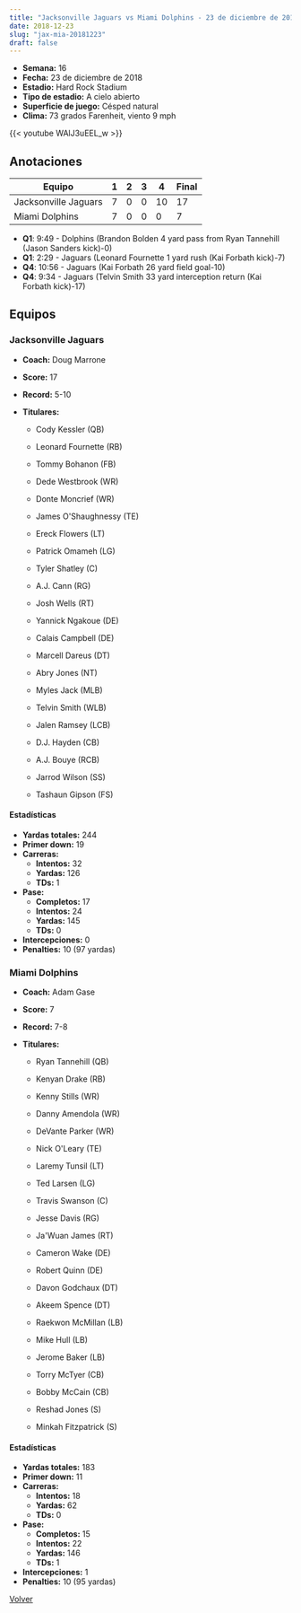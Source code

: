 ```yaml
---
title: "Jacksonville Jaguars vs Miami Dolphins - 23 de diciembre de 2018"
date: 2018-12-23
slug: "jax-mia-20181223"
draft: false
---
```


- **Semana:** 16
- **Fecha:** 23 de diciembre de 2018
- **Estadio:** Hard Rock Stadium
- **Tipo de estadio:** A cielo abierto
- **Superficie de juego:** Césped natural
- **Clima:** 73 grados Farenheit, viento 9 mph


{{< youtube WAlJ3uEEL_w >}}


## Anotaciones
| Equipo | 1 | 2 | 3 | 4 | Final |
|--------|---|---|---|---|-------|
| Jacksonville Jaguars  | 7 | 0 | 0 | 10  | 17 |
| Miami Dolphins  | 7 | 0 | 0 | 0  | 7 |
- **Q1**: 9:49 - Dolphins (Brandon Bolden 4 yard pass from Ryan Tannehill (Jason Sanders kick)-0)
- **Q1**: 2:29 - Jaguars (Leonard Fournette 1 yard rush (Kai Forbath kick)-7)
- **Q4**: 10:56 - Jaguars (Kai Forbath 26 yard field goal-10)
- **Q4**: 9:34 - Jaguars (Telvin Smith 33 yard interception return (Kai Forbath kick)-17)


## Equipos


### Jacksonville Jaguars
* **Coach:** Doug Marrone
* **Score:** 17
* **Record:** 5-10
* **Titulares:** 

  * Cody Kessler (QB) 

  * Leonard Fournette (RB) 

  * Tommy Bohanon (FB) 

  * Dede Westbrook (WR) 

  * Donte Moncrief (WR) 

  * James O'Shaughnessy (TE) 

  * Ereck Flowers (LT) 

  * Patrick Omameh (LG) 

  * Tyler Shatley (C) 

  * A.J. Cann (RG) 

  * Josh Wells (RT) 

  * Yannick Ngakoue (DE) 

  * Calais Campbell (DE) 

  * Marcell Dareus (DT) 

  * Abry Jones (NT) 

  * Myles Jack (MLB) 

  * Telvin Smith (WLB) 

  * Jalen Ramsey (LCB) 

  * D.J. Hayden (CB) 

  * A.J. Bouye (RCB) 

  * Jarrod Wilson (SS) 

  * Tashaun Gipson (FS) 

#### Estadísticas
* **Yardas totales:** 244
* **Primer down:** 19
* **Carreras:**
  * **Intentos:** 32
  * **Yardas:** 126
  * **TDs:** 1
* **Pase:**
  * **Completos:** 17
  * **Intentos:** 24
  * **Yardas:** 145
  * **TDs:** 0
* **Intercepciones:** 0
* **Penalties:** 10 (97 yardas)

### Miami Dolphins
* **Coach:** Adam Gase
* **Score:** 7
* **Record:** 7-8
* **Titulares:** 

  * Ryan Tannehill (QB) 

  * Kenyan Drake (RB) 

  * Kenny Stills (WR) 

  * Danny Amendola (WR) 

  * DeVante Parker (WR) 

  * Nick O'Leary (TE) 

  * Laremy Tunsil (LT) 

  * Ted Larsen (LG) 

  * Travis Swanson (C) 

  * Jesse Davis (RG) 

  * Ja'Wuan James (RT) 

  * Cameron Wake (DE) 

  * Robert Quinn (DE) 

  * Davon Godchaux (DT) 

  * Akeem Spence (DT) 

  * Raekwon McMillan (LB) 

  * Mike Hull (LB) 

  * Jerome Baker (LB) 

  * Torry McTyer (CB) 

  * Bobby McCain (CB) 

  * Reshad Jones (S) 

  * Minkah Fitzpatrick (S) 

#### Estadísticas
* **Yardas totales:** 183
* **Primer down:** 11
* **Carreras:**
  * **Intentos:** 18
  * **Yardas:** 62
  * **TDs:** 0
* **Pase:**
  * **Completos:** 15
  * **Intentos:** 22
  * **Yardas:** 146
  * **TDs:** 1
* **Intercepciones:** 1
* **Penalties:** 10 (95 yardas)


[Volver](/historia/2018)
